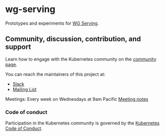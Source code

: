 # wg-serving

Prototypes and experiments for [WG Serving](https://github.com/kubernetes/community/tree/master/wg-serving).

## Community, discussion, contribution, and support

Learn how to engage with the Kubernetes community on the [community page](http://kubernetes.io/community/).

You can reach the maintainers of this project at:

- [Slack](https://kubernetes.slack.com/messages/wg-serving)
- [Mailing List](https://groups.google.com/a/kubernetes.io/g/wg-serving)

Meetings: Every week on Wednesdays at 9am Pacific
[Meeting notes](https://docs.google.com/document/d/1aExJFtaLnO-TM6_2uILgI8NI0IjOm7FcwLABBKEMEo0/edit?usp=sharing)


### Code of conduct

Participation in the Kubernetes community is governed by the [Kubernetes Code of Conduct](code-of-conduct.md).

[owners]: https://git.k8s.io/community/contributors/guide/owners.md
[Creative Commons 4.0]: https://git.k8s.io/website/LICENSE
